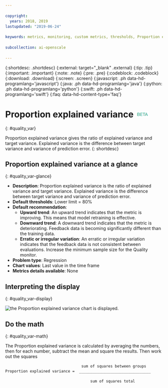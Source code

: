 ```yaml
---

copyright:
  years: 2018, 2019
lastupdated: "2019-06-24"

keywords: metrics, monitoring, custom metrics, thresholds, Proportion explained variance

subcollection: ai-openscale

---
```


{:shortdesc: .shortdesc}
{:external: target="_blank" .external}
{:tip: .tip}
{:important: .important}
{:note: .note}
{:pre: .pre}
{:codeblock: .codeblock}
{:download: .download}
{:screen: .screen}
{:javascript: .ph data-hd-programlang='javascript'}
{:java: .ph data-hd-programlang='java'}
{:python: .ph data-hd-programlang='python'}
{:swift: .ph data-hd-programlang='swift'}
{:faq: data-hd-content-type='faq'}

# Proportion explained variance ![beta tag](images/beta.png)
{: #quality_var}

Proportion explained variance gives the ratio of explained variance and target variance. Explained variance is the difference between target variance and variance of prediction error.
{: shortdesc}

## Proportion explained variance at a glance
{: #quality_var-glance}

- **Description**: Proportion explained variance is the ratio of explained variance and target variance. Explained variance is the difference between target variance and variance of prediction error.
- **Default thresholds**: Lower limit = 80%
- **Default recommendation**:
   - **Upward trend**: An upward trend indicates that the metric is improving. This means that model retraining is effective.
   - **Downward trend**: A downward trend indicates that the metric is deteriorating. Feedback data is becoming significantly different than the training data.
   - **Erratic or irregular variation**: An erratic or irregular variation indicates that the feedback data is not consistent between evaluations. Increase the minimum sample size for the Quality monitor.
- **Problem type**: Regression
- **Chart values**: Last value in the time frame
- **Metrics details available**: None

## Interpreting the display
{: #quality_var-display}

![the Proportion explained variance chart is displayed.](images/xxxx.png)

## Do the math
{: #quality_var-math}

The Proportion explained variance is calculated by averaging the numbers, then for each number, subtract the mean and square the results. Then work out the squares

```
                                  sum of squares between groups 
Proportion explained variance =  ________________________________

                                      sum of squares total
```